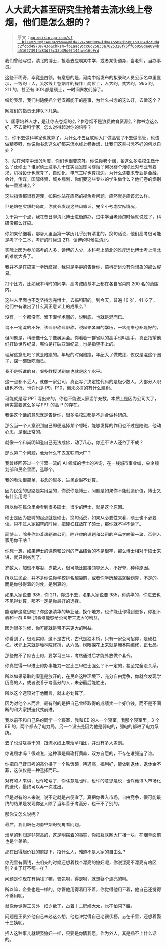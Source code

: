 # 人大武大甚至研究生抢着去流水线上卷烟，他们是怎么想的？

> 原文：[`mp.weixin.qq.com/s?__biz=MzU0MjYwNDU2Mw==&mid=2247500009&idx=1&sn=da5ec7391c4d239dac2fcbd49709743d&chksm=fb1aac95cc6d25833a7025328f75ff6b058dee094ba516273914d83df5c33b39d0f144ade16c#rd`](http://mp.weixin.qq.com/s?__biz=MzU0MjYwNDU2Mw==&mid=2247500009&idx=1&sn=da5ec7391c4d239dac2fcbd49709743d&chksm=fb1aac95cc6d25833a7025328f75ff6b058dee094ba516273914d83df5c33b39d0f144ade16c#rd)

我们曾经写过，清北的博士，抢着去应聘某中学，或者某街道办，当老师，当办事员。

这些不稀奇，毕竟是白领。有意思的是，河南中烟发布的拟录取人员公示名单里显示，一线的工人，流水线上卷烟叶的操作工岗位上，人大的，武大的，985 的，211 的，甚至有 30%都是硕士，一时间网友们醉了。

纷纷表示，我们村随便抓个老汉都能干的差事，为什么书念的这么好，去做这个？

网友们的指责无非以下几条。

1、国家培养人才，是让你去卷烟的么？你卷烟不是浪费教育资源么？你书念这么好，不去做科学家，怎么对得起对你的培养？

2、你不去做科学家也就算了，为什么不去互联网大厂做高管？不去做高管，也该做精英呀，你说你书念这么好都来流水线上卷香烟，让我们这些书念不好的何以自处？

3、站在河南中烟的角度，你们也很变态呀。你说你卷个烟，招这么多名校生做什么？还硕士？谁家硕士没事儿干在实验室练习卷烟？何况卷个烟你还对专业有要求，机械设计也就算了，自动化，电气工程也算搭边，为什么还要求专业是金融，会计，传媒，国际经贸，城乡规划，你们要这些专业的学生做什么？他们卷的烟别有一番滋味么？

这些指责都很有道理，如果你站在应然的视角看问题，应然就是应该怎么样。

但是站在实然的角度，你就会发现这些风凉话，完全不考虑实际情况。

关于第一个点，我在昔日聊清北博士进街道办，进中学当老师的时候就说过了，科研没那么好搞。

你如果仔细看，那帮人里面第一学历几乎没有清北的，换句话说，他们高考很可能是考了个二本，考研的时候进 211，读博的时候进清北。

实际上因为参加高考的人多，读博的人少，本科考上清北的难度远比博士考上清北的难度大多了。

我并不是在搞第一学历歧视，我只是平静的告诉你，搞科研远没有你想象的那么容易。

打个比方，比如我本科时的同学，高考成绩基本上都在各自省内前 200 名的范围内。

这些人里面也不乏坚持念完博士，去搞科研的。到今天，普遍 40 岁，41 岁了，他们中有谁出了什么真正意义上的成果么？

没有，一个都没有。留下混学术圈的，说到底，也就是混而已。

混不一定混的不好，该评职称评职称，说起来各自的学历，一路走来也都是好的。

但问题是，科研像什么？像奥运会。你看着一群省队的高手也叫高手，真正指望他们打破世界纪录，哪怕是打破亚洲纪录，也是指望不上的。

理解这意思吧？就是陪跑的。年轻的时候陪跑，年纪大了做教练，仅仅是混这个圈子，谋一碗饭吃而已。

我不是拆谁的台，很多教授说到底也就是这个水平。

这一点都不丢人，就像一家公司，真正写了决定性代码的是极少数人，大部分人职级也不低，也许也是 P9，P10，但未必真的有什么建树。

可能就是写 PPT 写出来的，你也不能说人家滥竽充数，本质上是因为公司大了，确实需要这么多写 PPT 的高 P 的存在。

我讲这个话的意思就是告诉你，很多名校生都是不适合做科研的。

那么当一个人意识到自己即便选择某个领域，能够发挥的作用也不过是陪跑，他动心思，是很正常的。

就像一个和尚明知道自己无法成佛，动了凡心，你还不许人还俗了不成？

那么第二个问题，他为什么不去互联网大厂？

我曾经回答过一个非双一流的 AI 领域的博士的咨询，在一线城市事业编，央企规划部和民企里面，选哪个。

我的看法很简单，书念的越多，进民企越不划算。

因为民企的思路是实用型的，你说你是博士，问题是如果你不能创造价值，博士又有什么用呢？

所以你在民企里会看到很多硕士，很少的博士，就是这个原因。

硕士是因为应聘的起点就是硕士，换句话说，如果从必要性来看，硕士也不必要读。只不过人家招聘的时候，把硬杠杠放在了硕士，那你就不得不读了。

而博士，除非你带着课题进公司，除非你的课题和公司的产品方向很一致，否则人家用你干啥？

你想一想，如果博士的课题和公司的产品结合的不是很牢，那么博士相对于硕士来讲，就只剩劣势了。

岁数大，加班不够狠，岁数大，很可能比直接领导还大，不好带，种种原因。

所以进民企，并不是你说你学校排名越靠前，或者你学历越高就越划算，不是的。而是你够得着的时候，是划算的。

如果人家说要 985，你 211，你进不去，如果人家说要 985，你清华的，你进去也不见得划算，那不一定是你最好的选择。

能理解这意思吧？你这张清华的毕业证，换个地方，也许能让你得到更多，你犯不着和一群 985 拼看谁能够给公司带来更大的利益。

因为很多时候，你可能就是带不来更大的利益。

你看到了，很现实的，这不是古代，古代是独木桥，只有一家公司招你，是硬杠杠。状元上来就是翰林院修撰，从六品，榜眼探花上来就是翰林院编修，正七品。

那些做不了庶吉士的，要学习三年，考核通过后才能外放做个县令。

你真觉得一甲进士的办事能力一定比三甲进士强么？不一定的，甚至完全没关系。

所以如果录取的渠道是放开的，在民企这种环境下，充分自由竞争，你就会发现学历高的人，或者说善于考高分的人，未必最后能胜出。

所以这个选项对于他而言，就未必划算了。

因为对他个人而言，最有利的是把自己曾经取得的成绩卖一个好价钱，而不是不间断的和大家拼迭代式前进。

我以前不和自己系的同学一个寝室，我和 EE 的人一个寝室，我那个寝室里，3 个 EE 的，两个都去了电力局，另一个没去是因为他是弱电的，强电的都进了电力系统。

去了也没啥事干的，跟流水线上卷烟草相比，并没有多大差别。

你说屈才吗？很难说，这种事是周瑜打黄盖，双方自愿的，不存在谁强迫了谁。

你把自己昔日考的高分换了一个铁饭碗，待遇高，福利好，能做到退休，退休金不菲，这仅仅是一种选择而已。

对有的人来讲，也许吃亏了，你注意是也许。也许的意思是说，也许他进入市场化的迭代，最终可以再一次胜出。

但是对有的人来说，说不定就是占便宜了。真把你丢入市场，自由竞争，很可能最终的结果是发现你这人除了当年善于考高分，也干不了别的。

那你又怎么说呢？

最后，我们站在河南中烟的视角看问题。

烟草的利润是非常高的，这是明摆着的事实，你把互联网大厂捆一块，在烟草面前也是个弟弟。

那在出得起价钱的前提下，招什么人，难道不是人家的自由么？

你兜里有俩钱，去相亲的时候还想着找个漂亮的媳妇呢，你说漂亮不漂亮有啥区别？关了灯不都一样？

问题是你现在有俩钱了嘛，骚包呗，得瑟呗，就想娶个漂亮的呗。

所以嘛，企业也是一样的。你管他用得着用不着，你觉得他用不着，他自己还觉得不够用呢。

就像你觉得王员外一把岁数了，占着十二房姨太太，也不怕闪了腰。

问题是王员外他自己未必这么想，他也许觉得自己老骥伏枥，志在千里，还想着娶十三姨呢。

招人这种事儿就跟娶媳妇一样，只要是你情我愿，作为外人，真是插不上什么话的。